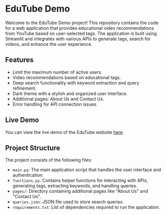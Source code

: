 # EduTube Demo

Welcome to the EduTube Demo project! This repository contains the code for a web application that provides educational video recommendations from YouTube based on user-selected tags. The application is built using Streamlit and integrates with various APIs to generate tags, search for videos, and enhance the user experience.

## Features

- Limit the maximum number of active users.
- Video recommendations based on educational tags.
- Deep search functionality with keyword extraction and query refinement.
- Dark theme with a stylish and organized user interface.
- Additional pages: About Us and Contact Us.
- Error handling for API connection issues.

## Live Demo

You can view the live demo of the EduTube website [here](https://edutube-web-b7cu3oltd5dem6i2d9qd4t.streamlit.app/).

## Project Structure

The project consists of the following files:

- `main.py`: The main application script that handles the user interface and authentication.
- `functions.py`: Contains helper functions for interacting with APIs, generating tags, extracting keywords, and handling queries.
- `pages/`: Directory containing additional pages like "About Us" and "Contact Us".
- `queries.json`: JSON file used to store search queries.
- `requirements.txt`: List of dependencies required to run the application.
